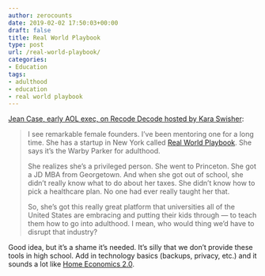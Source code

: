```yaml
---
author: zerocounts
date: 2019-02-02 17:50:03+00:00
draft: false
title: Real World Playbook
type: post
url: /real-world-playbook/
categories:
- Education
tags:
- adulthood
- education
- real world playbook
---
```


[Jean Case, early AOL exec, on Recode Decode hosted by Kara Swisher](https://www.recode.net/podcasts/2019/1/30/18203834/jean-case-recode-decode-podcast-interview-be-fearless-book-kara-swisher-aol-america-online):

> I see remarkable female founders. I’ve been mentoring one for a long time. She has a startup in New York called [Real World Playbook](https://www.realworldplaybook.com/). She says it’s the Warby Parker for adulthood.
>
> She realizes she’s a privileged person. She went to Princeton. She got a JD MBA from Georgetown. And when she got out of school, she didn’t really know what to do about her taxes. She didn’t know how to pick a healthcare plan. No one had ever really taught her that.
>
> So, she’s got this really great platform that universities all of the United States are embracing and putting their kids through — to teach them how to go into adulthood. I mean, who would thing we’d have to disrupt that industry?

Good idea, but it’s a shame it’s needed. It’s silly that we don’t provide these tools in high school. Add in technology basics (backups, privacy, etc.) and it sounds a lot like [Home Economics 2.0](https://www.zerocounts.net/home-economics-2-0/).